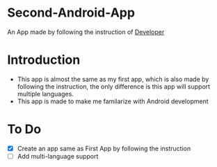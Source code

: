# Second-Android-App
An App made by following the instruction of [Developer](https://developer.android.com/training/basics/firstapp/index.html)

# Introduction
- This app is almost the same as my first app, which is also made by following the instruction, the only difference is this app will support multiple languages.
- This app is made to make me familarize with Android development

# To Do
- [x] Create an app same as First App by following the instruction
- [ ] Add multi-language support
